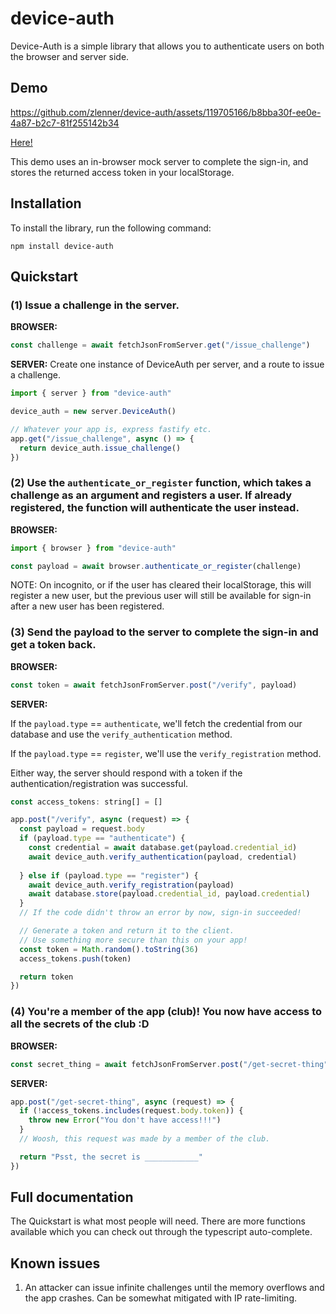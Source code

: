 # device-auth

Device-Auth is a simple library that allows you to authenticate users on both the browser and server side.

## Demo

https://github.com/zlenner/device-auth/assets/119705166/b8bba30f-ee0e-4a87-b2c7-81f255142b34

[Here!](https://zlenner.github.io/device-auth/)

This demo uses an in-browser mock server to complete the sign-in, and stores the returned access token in your localStorage.

## Installation

To install the library, run the following command:

```
npm install device-auth
```

## Quickstart

### (1) Issue a challenge in the server.

**BROWSER:**
```javascript
const challenge = await fetchJsonFromServer.get("/issue_challenge")
```

**SERVER:**
Create one instance of DeviceAuth per server, and a route to issue a challenge.

```javascript
import { server } from "device-auth"

device_auth = new server.DeviceAuth()

// Whatever your app is, express fastify etc.
app.get("/issue_challenge", async () => {
  return device_auth.issue_challenge()
})
```

### (2) Use the `authenticate_or_register` function, which takes a challenge as an argument and registers a user. If already registered, the function will authenticate the user instead.

**BROWSER:**
```javascript
import { browser } from "device-auth"

const payload = await browser.authenticate_or_register(challenge)
```

NOTE: On incognito, or if the user has cleared their localStorage, this will register a new user, but the previous user will still be available for sign-in after a new user has been registered.

### (3) Send the payload to the server to complete the sign-in and get a token back.

**BROWSER:**

```javascript
const token = await fetchJsonFromServer.post("/verify", payload)
```

**SERVER:**

If the `payload.type` == `authenticate`, we'll fetch the credential from our database and use the `verify_authentication` method.

If the `payload.type` == `register`, we'll use the `verify_registration` method.

Either way, the server should respond with a token if the authentication/registration was successful.

```javascript
const access_tokens: string[] = []

app.post("/verify", async (request) => {
  const payload = request.body
  if (payload.type == "authenticate") {
    const credential = await database.get(payload.credential_id)
    await device_auth.verify_authentication(payload, credential)
  
  } else if (payload.type == "register") {
    await device_auth.verify_registration(payload)
    await database.store(payload.credential_id, payload.credential)
  }
  // If the code didn't throw an error by now, sign-in succeeded!

  // Generate a token and return it to the client.
  // Use something more secure than this on your app!
  const token = Math.random().toString(36)
  access_tokens.push(token)

  return token
})
```

### (4) You're a member of the app (club)! You now have access to all the secrets of the club :D

**BROWSER:**

```javascript
const secret_thing = await fetchJsonFromServer.post("/get-secret-thing", { token })
```

**SERVER:**

```javascript
app.post("/get-secret-thing", async (request) => {
  if (!access_tokens.includes(request.body.token)) {
    throw new Error("You don't have access!!!")
  }
  // Woosh, this request was made by a member of the club.

  return "Psst, the secret is ____________"
})
```

## Full documentation

The Quickstart is what most people will need. There are more functions available which you can check out through the typescript auto-complete.

## Known issues
1. An attacker can issue infinite challenges until the memory overflows and the app crashes. Can be somewhat mitigated with IP rate-limiting.
